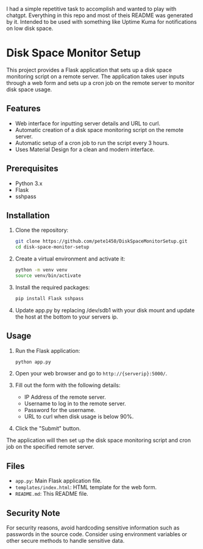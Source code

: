 I had a simple repetitive task to accomplish and wanted to play with chatgpt. Everything in this repo and most of theis README was generated by it. Intended to be used with something like Uptime Kuma for notifications on low disk space.

# Disk Space Monitor Setup

This project provides a Flask application that sets up a disk space monitoring script on a remote server. The application takes user inputs through a web form and sets up a cron job on the remote server to monitor disk space usage.

## Features

- Web interface for inputting server details and URL to curl.
- Automatic creation of a disk space monitoring script on the remote server.
- Automatic setup of a cron job to run the script every 3 hours.
- Uses Material Design for a clean and modern interface.

## Prerequisites

- Python 3.x
- Flask
- sshpass

## Installation

1. Clone the repository:

    ```bash
    git clone https://github.com/pete1450/DiskSpaceMonitorSetup.git
    cd disk-space-monitor-setup
    ```

2. Create a virtual environment and activate it:

    ```bash
    python -m venv venv
    source venv/bin/activate
    ```

3. Install the required packages:

    ```bash
    pip install Flask sshpass
    ```
4. Update app.py by replacing /dev/sdb1 with your disk mount and update the host at the bottom to your servers ip.

## Usage


1. Run the Flask application:

    ```bash
    python app.py
    ```
    
2. Open your web browser and go to `http://{serverip}:5000/`.

3. Fill out the form with the following details:
    - IP Address of the remote server.
    - Username to log in to the remote server.
    - Password for the username.
    - URL to curl when disk usage is below 90%.

4. Click the "Submit" button.

The application will then set up the disk space monitoring script and cron job on the specified remote server.

## Files

- `app.py`: Main Flask application file.
- `templates/index.html`: HTML template for the web form.
- `README.md`: This README file.

## Security Note

For security reasons, avoid hardcoding sensitive information such as passwords in the source code. Consider using environment variables or other secure methods to handle sensitive data.
